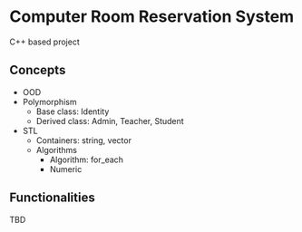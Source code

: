 # Computer Room Reservation System
C++ based project

## Concepts
- OOD
- Polymorphism
    - Base class: Identity
    - Derived class: Admin, Teacher, Student
- STL
    - Containers: string, vector
    - Algorithms
        - Algorithm: for_each
        - Numeric

## Functionalities
TBD